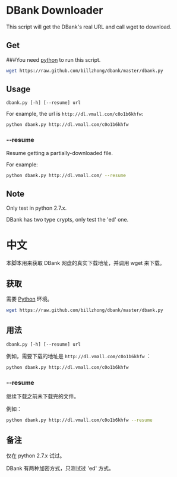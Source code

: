 DBank Downloader
================

This script will get the DBank's real URL and call wget to download.

Get
---

###You need [python](http://www.python.org) to run this script.

```bash
wget https://raw.github.com/billzhong/dbank/master/dbank.py
```

Usage
-----
```
dbank.py [-h] [--resume] url
```

For example, the url is `http://dl.vmall.com/c0o1b6khfw`:

```bash
python dbank.py http://dl.vmall.com/c0o1b6khfw
```

### --resume

Resume getting a partially-downloaded file.

For example:

```bash
python dbank.py http://dl.vmall.com/ --resume
```

Note
----
Only test in python 2.7.x.

DBank has two type crypts, only test the 'ed' one.



中文
====

本脚本用来获取 DBank 网盘的真实下载地址，并调用 wget 来下载。

获取
----
需要 [Python](http://www.python.org) 环境。

```bash
wget https://raw.github.com/billzhong/dbank/master/dbank.py
```

用法
----

```
dbank.py [-h] [--resume] url
```

例如，需要下载的地址是 `http://dl.vmall.com/c0o1b6khfw` ：

```bash
python dbank.py http://dl.vmall.com/c0o1b6khfw
```

### --resume

继续下载之前未下载完的文件。

例如：

```bash
python dbank.py http://dl.vmall.com/c0o1b6khfw --resume
```

备注
----
仅在 python 2.7.x 试过。

DBank 有两种加密方式，只测试过 'ed' 方式。


